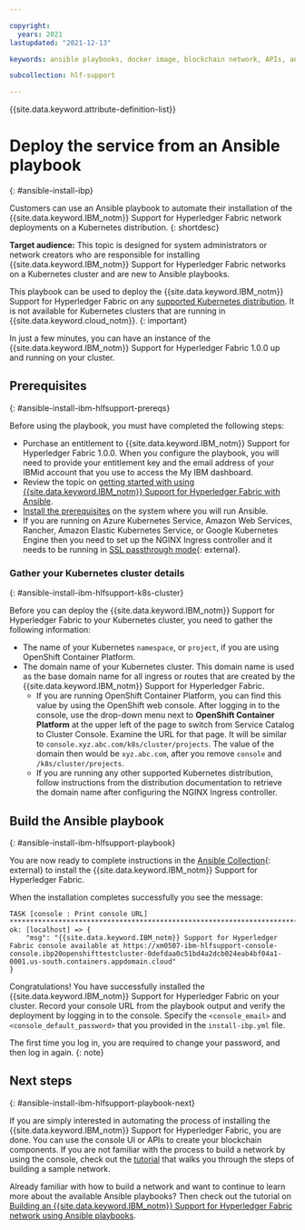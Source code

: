 ```yaml
---

copyright:
  years: 2021
lastupdated: "2021-12-13"

keywords: ansible playbooks, docker image, blockchain network, APIs, ansible galaxy

subcollection: hlf-support

---
```


{{site.data.keyword.attribute-definition-list}}



# Deploy the service from an Ansible playbook
{: #ansible-install-ibp}

Customers can use an Ansible playbook to automate their installation of the {{site.data.keyword.IBM_notm}} Support for Hyperledger Fabric network deployments on a Kubernetes distribution.
{: shortdesc}

**Target audience:** This topic is designed for system administrators or network creators who are responsible for installing {{site.data.keyword.IBM_notm}} Support for Hyperledger Fabric networks on a Kubernetes cluster and are new to Ansible playbooks.

This playbook can be used to deploy the {{site.data.keyword.IBM_notm}} Support for Hyperledger Fabric on any [supported Kubernetes distribution](/docs/hlf-support?topic=hlf-support-console-ocp-about#console-ocp-about-prerequisites). It is not available for Kubernetes clusters that are running in {{site.data.keyword.cloud_notm}}.
{: important}

In just a few minutes, you can have an instance of the {{site.data.keyword.IBM_notm}} Support for Hyperledger Fabric 1.0.0 up and running on your cluster.

## Prerequisites
{: #ansible-install-ibm-hlfsupport-prereqs}

Before using the playbook, you must have completed the following steps:
- Purchase an entitlement to {{site.data.keyword.IBM_notm}} Support for Hyperledger Fabric 1.0.0. When you configure the playbook, you will need to provide your entitlement key and the email address of your IBMid account that you use to access the My IBM dashboard.
- Review the topic on [getting started with using {{site.data.keyword.IBM_notm}} Support for Hyperledger Fabric with Ansible](/docs/hlf-support?topic=hlf-support-ansible#ansible-getting-started).
- [Install the prerequisites](https://ibm-blockchain.github.io/ansible-collection/installation.html#requirements) on the system where you will run Ansible.
- If you are running on Azure Kubernetes Service, Amazon Web Services, Rancher, Amazon Elastic Kubernetes Service, or Google Kubernetes Engine then you need to set up the NGINX Ingress controller and it needs to be running in [SSL passthrough mode](https://kubernetes.github.io/ingress-nginx/user-guide/tls/#ssl-passthrough){: external}.

### Gather your Kubernetes cluster details
{: #ansible-install-ibm-hlfsupport-k8s-cluster}

Before you can deploy the {{site.data.keyword.IBM_notm}} Support for Hyperledger Fabric to your Kubernetes cluster, you need to gather the following information:

- The name of your Kubernetes `namespace`, or `project`, if you are using OpenShift Container Platform.
- The domain name of your Kubernetes cluster. This domain name is used as the base domain name for all ingress or routes that are created by the {{site.data.keyword.IBM_notm}} Support for Hyperledger Fabric.
    - If you are running OpenShift Container Platform, you can find this value by using the OpenShift web console. After logging in to the console, use the drop-down menu next to **OpenShift Container Platform** at the upper left of the page to switch from Service Catalog to Cluster Console. Examine the URL for that page. It will be similar to `console.xyz.abc.com/k8s/cluster/projects`. The value of the domain then would be `xyz.abc.com`, after you remove `console` and `/k8s/cluster/projects`.
    - If you are running any other supported Kubernetes distribution, follow instructions from the distribution documentation to retrieve the domain name after configuring the NGINX Ingress controller.

## Build the Ansible playbook
{: #ansible-install-ibm-hlfsupport-playbook}

You are now ready to complete instructions in the [Ansible Collection](https://ibm-blockchain.github.io/ansible-collection/tutorials/installing.html#installing-the-ibm-blockchain-platform){: external} to install the {{site.data.keyword.IBM_notm}} Support for Hyperledger Fabric.

When the installation completes successfully you see the message:
```
TASK [console : Print console URL] *************************************************************************************************************************************
ok: [localhost] => {
    "msg": "{{site.data.keyword.IBM_notm}} Support for Hyperledger Fabric console available at https://xm0507-ibm-hlfsupport-console-console.ibp20openshifttestcluster-0defdaa0c51bd4a2dcb024eab4bf04a1-0001.us-south.containers.appdomain.cloud"
}
```

Congratulations! You have successfully installed the {{site.data.keyword.IBM_notm}} Support for Hyperledger Fabric on your cluster. Record your console URL from the playbook output and verify the deployment by logging in to the console. Specify the `<console_email>` and `<console_default_password>` that you provided in the `install-ibp.yml` file.

The first time you log in, you are required to change your password, and then log in again.
{: note}

## Next steps
{: #ansible-install-ibm-hlfsupport-playbook-next}

If you are simply interested in automating the process of installing the {{site.data.keyword.IBM_notm}} Support for Hyperledger Fabric, you are done. You can use the console UI or APIs to create your blockchain components. If you are not familiar with the process to build a network by using the console, check out the [tutorial](/docs/hlf-support?topic=hlf-support-ibm-hlfsupport-console-build-network) that walks you through the steps of building a sample network.

Already familiar with how to build a network and want to continue to learn more about the available Ansible playbooks? Then check out the tutorial on [Building an {{site.data.keyword.IBM_notm}} Support for Hyperledger Fabric network using Ansible playbooks](/docs/hlf-support?topic=hlf-support-ansible-build).
